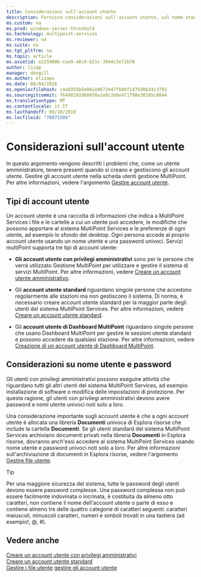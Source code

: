 ```yaml
---
title: Considerazioni sull'account utente
description: Fornisce considerazioni sull'account utente, sul nome utente e sulla password per servizi MultiPoint
ms.custom: na
ms.prod: windows-server-threshold
ms.technology: multipoint-services
ms.reviewer: na
ms.suite: na
ms.tgt_pltfrm: na
ms.topic: article
ms.assetid: e225900b-cee9-48c9-b21c-394dc5e72b78
author: lizap
manager: dongill
ms.author: elizapo
ms.date: 08/04/2016
ms.openlocfilehash: c4a0355b5e081e0673447fb86f1475d0b34c3792
ms.sourcegitcommit: f6490192d686f0a1e0c2ebe471f98e30105c0844
ms.translationtype: MT
ms.contentlocale: it-IT
ms.lasthandoff: 09/10/2019
ms.locfileid: "70871504"
---
```

# <a name="user-account-considerations"></a>Considerazioni sull'account utente
In questo argomento vengono descritti i problemi che, come un utente amministratore, tenere presenti quando si creano e gestiscono gli account utente. Gestire gli account utente nella scheda utenti gestione MultiPoint. Per altre informazioni, vedere l'argomento [Gestire account utente](Manage-User-Accounts.md).  
  
## <a name="user-account-types"></a>Tipi di account utente  
Un account utente è una raccolta di informazioni che indica a MultiPoint Services i file e le cartelle a cui un utente può accedere, le modifiche che possono apportare al sistema MultiPoint Services e le preferenze di ogni utente, ad esempio lo sfondo del desktop. Ogni persona accede al proprio account utente usando un nome utente e una password univoci. Servizi multiPoint supporta tre tipi di account utente:  
  
-   **Gli account utente con privilegi amministrativi** sono per le persone che verrà utilizzato Gestione MultiPoint per utilizzare e gestire il sistema di servizi MultiPoint. Per altre informazioni, vedere [Creare un account utente amministrativo](Create-an-Administrative-User-Account.md).  
  
-   Gli **account utente standard** riguardano singole persone che accedono regolarmente alle stazioni ma non gestiscono il sistema. Di norma, è necessario creare account utente standard per la maggior parte degli utenti del sistema MultiPoint Services. Per altre informazioni, vedere [Creare un account utente standard](Create-a-Standard-User-Account.md).  
  
-   Gli **account utente di Dashboard MultiPoint** riguardano singole persone che usano Dashboard MultiPoint per gestire le sessioni utente standard e possono accedere da qualsiasi stazione. Per altre informazioni, vedere [Creazione di un account utente di Dashboard MultiPoint](Create-a-MultiPoint-Dashboard-User-Account.md).  
  
## <a name="user-name-and-password-considerations"></a>Considerazioni su nome utente e password  
Gli utenti con privilegi amministrativi possono eseguire attività che riguardano tutti gli altri utenti del sistema MultiPoint Services, ad esempio installazione di software o modifica delle impostazioni di protezione. Per questa ragione, gli utenti con privilegi amministrativi devono avere password e nomi utente univoci noti solo a loro.  
  
Una considerazione importante sugli account utente è che a ogni account utente è allocata una libreria **Documenti** univoca di Esplora risorse che include la cartella **Documenti**. Se gli utenti standard del sistema MultiPoint Services archiviano documenti privati nella libreria **Documenti** in Esplora risorse, dovranno anch'essi accedere al sistema MultiPoint Services usando nome utente e password univoci noti solo a loro. Per altre informazioni sull'archiviazione di documenti in Esplora risorse, vedere l'argomento [Gestire file utente](Manage-User-Files.md).  
  
> [!TIP]  
> Per una maggiore sicurezza del sistema, tutte le password degli utenti devono essere password complesse. Una password complessa non può essere facilmente indovinata o incrinata, è costituita da almeno otto caratteri, non contiene il nome dell'account utente o parte di esso e contiene almeno tre delle quattro categorie di caratteri seguenti: caratteri maiuscoli, minuscoli caratteri, numeri e simboli trovati in una tastiera (ad esempio!, @, #).  
  
## <a name="see-also"></a>Vedere anche  
[Creare un account utente con privilegi amministrativi](Create-an-Administrative-User-Account.md)  
[Creare un account utente standard](Create-a-Standard-User-Account.md)  
[Gestire i file utente](Manage-User-Files.md)
[gestire gli account utente](Manage-User-Accounts.md)